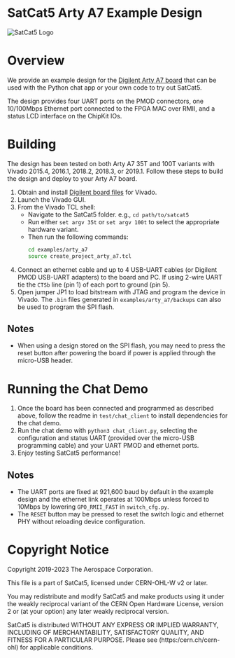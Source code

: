 # SatCat5 Arty A7 Example Design

![SatCat5 Logo](images/satcat5.svg)


# Overview

We provide an example design for the
[Digilent Arty A7 board](https://reference.digilentinc.com/reference/programmable-logic/arty-a7/start)
that can be used with the Python chat app or your own code to try out SatCat5.

The design provides four UART ports on the PMOD connectors, one 10/100Mbps Ethernet port
connected to the FPGA MAC over RMII, and a status LCD interface on the ChipKit IOs.


# Building

The design has been tested on both Arty A7 35T and 100T variants with Vivado 2015.4, 2016.1, 2018.2, 2018.3, or 2019.1.
Follow these steps to build the design and deploy to your Arty A7 board.

1. Obtain and install [Digilent board files](https://reference.digilentinc.com/vivado/installing-vivado/start) for Vivado.
1. Launch the Vivado GUI.
1. From the Vivado TCL shell:
    * Navigate to the SatCat5 folder. e.g., `cd path/to/satcat5`
    * Run either `set argv 35t` or `set argv 100t` to select the appropriate hardware variant.
    * Then run the following commands:
        ```bash
        cd examples/arty_a7
        source create_project_arty_a7.tcl
        ```
1. Connect an ethernet cable and up to 4 USB-UART cables (or Digilent PMOD USB-UART adapters) to the board and PC.
If using 2-wire UART tie the `CTSb` line (pin 1) of each port to ground (pin 5).
1. Open jumper JP1 to load bitstream with JTAG and program the device in Vivado.
The `.bin` files generated in `examples/arty_a7/backups` can also be used to program the SPI flash.

## Notes
* When using a design stored on the SPI flash, you may need to press the reset button after powering the board if power is applied through the micro-USB header.

# Running the Chat Demo

1. Once the board has been connected and programmed as described above, follow the readme in `test/chat_client` to install dependencies for the chat demo.
1. Run the chat demo with `python3 chat_client.py`, selecting the configuration and status UART (provided over the micro-USB programming cable) and your UART PMOD and ethernet ports.
1. Enjoy testing SatCat5 performance!

## Notes
* The UART ports are fixed at 921,600 baud by default in the example design and the ethernet link operates at 100Mbps unless forced to 10Mbps by lowering `GPO_RMII_FAST` in `switch_cfg.py`.
* The `RESET` button may be pressed to reset the switch logic and ethernet PHY without reloading device configuration.


# Copyright Notice

Copyright 2019-2023 The Aerospace Corporation.

This file is a part of SatCat5, licensed under CERN-OHL-W v2 or later.

You may redistribute and modify SatCat5 and make products using it under
the weakly reciprocal variant of the CERN Open Hardware License, version 2
or (at your option) any later weakly reciprocal version.

SatCat5 is distributed WITHOUT ANY EXPRESS OR IMPLIED WARRANTY, INCLUDING
OF MERCHANTABILITY, SATISFACTORY QUALITY, AND FITNESS FOR A PARTICULAR
PURPOSE. Please see (https:/cern.ch/cern-ohl) for applicable conditions.

